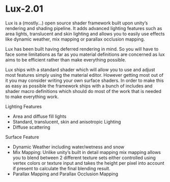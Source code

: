 # Lux-2.01

Lux is a (mostly...) open source shader framework built upon unity’s rendering and shading pipeline. It adds advanced lighting features such as area lights, translucent and skin lighting and allows you to easily use effects like dynamic weather, mix mapping or parallax occlusion mapping.

Lux has been built having deferred rendering in mind. So you will have to face some limitations as far as you material definitions are concerned as lux aims to be efficient rather than make everything possible.

Lux ships with a standard shader which will allow you to use and adjust most features simply using the material editor. However getting most out of it you may consider writing your own surface shaders. In order to make this as easy as possible the framework ships with a bunch of includes and shader macro definitions which should do most of the work that is needed to make everything work.

Lighting Features
- Area and diffuse fill lights
- Standard, translucent, skin and anisotropic Lighting
- Diffuse scattering

Surface Feature
- Dynamic Weather including water/wetness and snow
- Mix Mapping: Unlike unity’s built in detail mapping mix mapping allows you to blend between 2 different texture sets either controlled using vertex colors or texture input and takes the height per pixel into account if present to calculate the final blending result.
- Parallax Mapping and Parallax Occlusion Mapping
